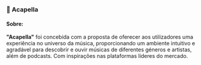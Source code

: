 <h3>🎵 Acapella</h3>

<h4>Sobre:</h4>
<p><b>"Acapella"</b> foi concebida com a proposta de oferecer aos utilizadores uma experiência no universo da música, proporcionando um ambiente intuitivo e agradável para descobrir e ouvir músicas de diferentes géneros e artistas, além de podcasts. Com inspirações nas plataformas líderes do mercado.</p>
